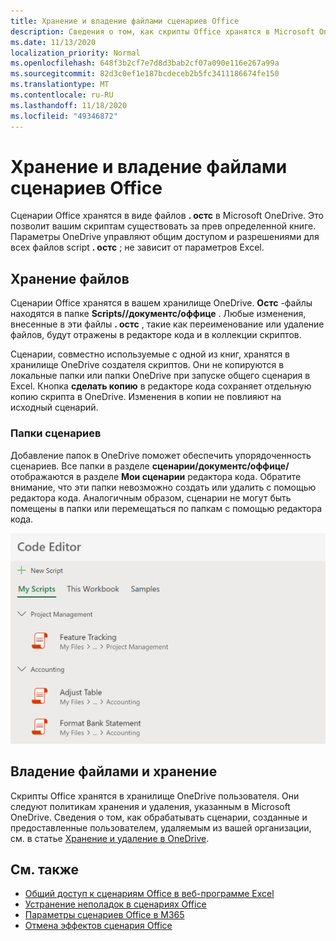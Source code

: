 ```yaml
---
title: Хранение и владение файлами сценариев Office
description: Сведения о том, как скрипты Office хранятся в Microsoft OneDrive и передаются между владельцами.
ms.date: 11/13/2020
localization_priority: Normal
ms.openlocfilehash: 648f3b2cf7e7d8d3bab2cf07a090e116e267a99a
ms.sourcegitcommit: 82d3c0ef1e187bcdeceb2b5fc3411186674fe150
ms.translationtype: MT
ms.contentlocale: ru-RU
ms.lasthandoff: 11/18/2020
ms.locfileid: "49346872"
---
```

# <a name="office-scripts-file-storage-and-ownership"></a>Хранение и владение файлами сценариев Office

Сценарии Office хранятся в виде файлов **. остс** в Microsoft OneDrive. Это позволит вашим скриптам существовать за прев определенной книге. Параметры OneDrive управляют общим доступом и разрешениями для всех файлов script **. остс** ; не зависит от параметров Excel.

## <a name="file-storage"></a>Хранение файлов

Сценарии Office хранятся в вашем хранилище OneDrive. **Остс** -файлы находятся в папке **Scripts//документс/оффице** . Любые изменения, внесенные в эти файлы **. остс** , такие как переименование или удаление файлов, будут отражены в редакторе кода и в коллекции скриптов.

Сценарии, совместно используемые с одной из книг, хранятся в хранилище OneDrive создателя скриптов. Они не копируются в локальные папки или папки OneDrive при запуске общего сценария в Excel. Кнопка **сделать копию** в редакторе кода сохраняет отдельную копию скрипта в OneDrive. Изменения в копии не повлияют на исходный сценарий.

### <a name="script-folders"></a>Папки сценариев

Добавление папок в OneDrive поможет обеспечить упорядоченность сценариев. Все папки в разделе **сценарии/документс/оффице/** отображаются в разделе **Мои сценарии** редактора кода. Обратите внимание, что эти папки невозможно создать или удалить с помощью редактора кода. Аналогичным образом, сценарии не могут быть помещены в папки или перемещаться по папкам с помощью редактора кода.

![Некоторые сценарии, которые входят в папки, как показано в области задач редактор кода](../images/script-folders.png)

## <a name="file-ownership-and-retention"></a>Владение файлами и хранение

Скрипты Office хранятся в хранилище OneDrive пользователя. Они следуют политикам хранения и удаления, указанным в Microsoft OneDrive. Сведения о том, как обрабатывать сценарии, созданные и предоставленные пользователем, удаляемым из вашей организации, см. в статье [Хранение и удаление в OneDrive](/onedrive/retention-and-deletion).

## <a name="see-also"></a>См. также

- [Общий доступ к сценариям Office в веб-программе Excel](https://support.microsoft.com/office/sharing-office-scripts-in-excel-for-the-web-226eddbc-3a44-4540-acfe-fccda3d1122b)
- [Устранение неполадок в сценариях Office](../testing/troubleshooting.md)
- [Параметры сценариев Office в M365](https://support.office.com/article/office-scripts-settings-in-m365-19d3c51a-6ca2-40ab-978d-60fa49554dcf)
- [Отмена эффектов сценария Office](../testing/undo.md)
